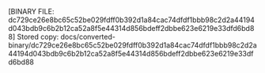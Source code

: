 [BINARY FILE: dc729ce26e8bc65c52be029fdff0b392d1a84cac74dfdf1bbb98c2d2a44194d043bdb9c6b2b12ca52a8f5e44314d856bdeff2dbbe623e6219e33dfd6bd88]
Stored copy: docs/converted-binary/dc729ce26e8bc65c52be029fdff0b392d1a84cac74dfdf1bbb98c2d2a44194d043bdb9c6b2b12ca52a8f5e44314d856bdeff2dbbe623e6219e33dfd6bd88
